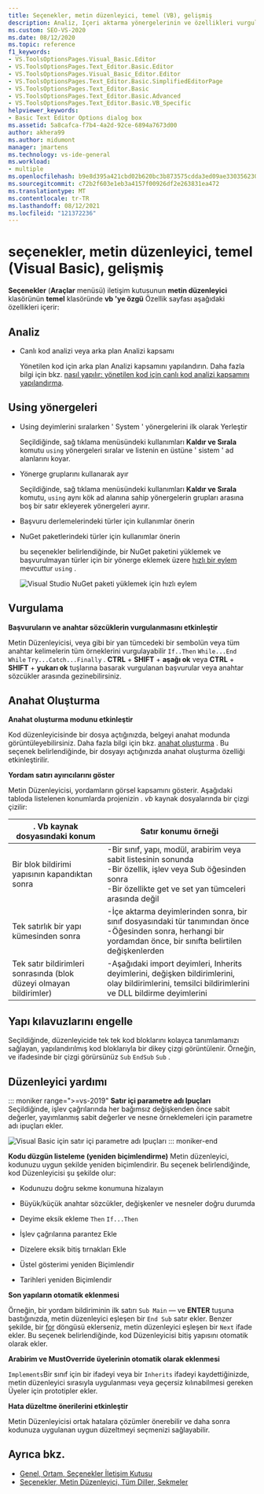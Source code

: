 ```yaml
---
title: Seçenekler, metin düzenleyici, temel (VB), gelişmiş
description: Analiz, Içeri aktarma yönergelerinin ve özellikleri vurgulamanın varsayılan ayarlarını değiştirmek için temel bölümdeki gelişmiş sayfasını nasıl kullanacağınızı öğrenin.
ms.custom: SEO-VS-2020
ms.date: 08/12/2020
ms.topic: reference
f1_keywords:
- VS.ToolsOptionsPages.Visual_Basic.Editor
- VS.ToolsOptionsPages.Text_Editor.Basic.Editor
- VS.ToolsOptionsPages.Visual_Basic_Editor.Editor
- VS.ToolsOptionsPages.Text_Editor.Basic.SimplifiedEditorPage
- VS.ToolsOptionsPages.Text_Editor.Basic
- VS.ToolsOptionsPages.Text_Editor.Basic.Advanced
- VS.ToolsOptionsPages.Text_Editor.Basic.VB_Specific
helpviewer_keywords:
- Basic Text Editor Options dialog box
ms.assetid: 5a8cafca-f7b4-4a2d-92ce-6894a7673d00
author: akhera99
ms.author: midumont
manager: jmartens
ms.technology: vs-ide-general
ms.workload:
- multiple
ms.openlocfilehash: b9e8d395a421cbd02b620bc3b873575cdda3ed09ae330356230f2995c776cf35
ms.sourcegitcommit: c72b2f603e1eb3a4157f00926df2e263831ea472
ms.translationtype: MT
ms.contentlocale: tr-TR
ms.lasthandoff: 08/12/2021
ms.locfileid: "121372236"
---
```

# <a name="options-text-editor-basic-visual-basic-advanced"></a>seçenekler, metin düzenleyici, temel (Visual Basic), gelişmiş
**Seçenekler** (**Araçlar** menüsü) iletişim kutusunun **metin düzenleyici** klasörünün **temel** klasöründe **vb 'ye özgü** Özellik sayfası aşağıdaki özellikleri içerir:

## <a name="analysis"></a>Analiz

- Canlı kod analizi veya arka plan Analizi kapsamı

   Yönetilen kod için arka plan Analizi kapsamını yapılandırın. Daha fazla bilgi için bkz. [nasıl yapılır: yönetilen kod için canlı kod analizi kapsamını yapılandırma](../../code-quality/configure-live-code-analysis-scope-managed-code.md).

## <a name="using-directives"></a>Using yönergeleri

- Using deyimlerini sıralarken ' System ' yönergelerini ilk olarak Yerleştir

   Seçildiğinde, sağ tıklama menüsündeki kullanımları **Kaldır ve Sırala** komutu `using` yönergeleri sıralar ve listenin en üstüne ' sistem ' ad alanlarını koyar.

- Yönerge gruplarını kullanarak ayır

   Seçildiğinde, sağ tıklama menüsündeki kullanımları **Kaldır ve Sırala** komutu, `using` aynı kök ad alanına sahip yönergelerin grupları arasına boş bir satır ekleyerek yönergeleri ayırır.

- Başvuru derlemelerindeki türler için kullanımlar önerin
- NuGet paketlerindeki türler için kullanımlar önerin

   bu seçenekler belirlendiğinde, bir NuGet paketini yüklemek ve başvurulmayan türler için bir yönerge eklemek üzere [hızlı bir eylem](../quick-actions.md) mevcuttur `using` .

   ![Visual Studio NuGet paketi yüklemek için hızlı eylem](media/nuget-lightbulb.png)

## <a name="highlighting"></a>Vurgulama

 **Başvuruların ve anahtar sözcüklerin vurgulanmasını etkinleştir**

Metin Düzenleyicisi, veya gibi bir yan tümcedeki bir sembolün veya tüm anahtar kelimelerin tüm örneklerini vurgulayabilir `If..Then` `While...End While` `Try...Catch...Finally` . **CTRL**  +  **SHIFT**  +  **aşağı ok** veya **CTRL**  +  **SHIFT**  +  **yukarı ok** tuşlarına basarak vurgulanan başvurular veya anahtar sözcükler arasında gezinebilirsiniz.

## <a name="outlining"></a>Anahat Oluşturma

**Anahat oluşturma modunu etkinleştir**

Kod düzenleyicisinde bir dosya açtığınızda, belgeyi anahat modunda görüntüleyebilirsiniz. Daha fazla bilgi için bkz. [anahat oluşturma](../../ide/outlining.md) . Bu seçenek belirlendiğinde, bir dosyayı açtığınızda anahat oluşturma özelliği etkinleştirilir.

**Yordam satırı ayırıcılarını göster**

Metin Düzenleyicisi, yordamların görsel kapsamını gösterir. Aşağıdaki tabloda listelenen konumlarda projenizin *. vb* kaynak dosyalarında bir çizgi çizilir:

|. Vb kaynak dosyasındaki konum|Satır konumu örneği|
|---------------------------------|------------------------------|
|Bir blok bildirimi yapısının kapandıktan sonra|-Bir sınıf, yapı, modül, arabirim veya sabit listesinin sonunda<br />-Bir özellik, işlev veya Sub öğesinden sonra<br />-Bir özellikte get ve set yan tümceleri arasında değil|
|Tek satırlık bir yapı kümesinden sonra|-İçe aktarma deyimlerinden sonra, bir sınıf dosyasındaki tür tanımından önce<br />-Öğesinden sonra, herhangi bir yordamdan önce, bir sınıfta belirtilen değişkenlerden|
|Tek satır bildirimleri sonrasında (blok düzeyi olmayan bildirimler)|-Aşağıdaki import deyimleri, Inherits deyimlerini, değişken bildirimlerini, olay bildirimlerini, temsilci bildirimlerini ve DLL bildirme deyimlerini|

## <a name="block-structure-guides"></a>Yapı kılavuzlarını engelle

Seçildiğinde, düzenleyicide tek tek kod bloklarını kolayca tanımlamanızı sağlayan, yapılandırılmış kod bloklarıyla bir dikey çizgi görüntülenir. Örneğin, ve ifadesinde bir çizgi görürsünüz `Sub` `EndSub` `Sub` .

## <a name="editor-help"></a>Düzenleyici yardımı

::: moniker range=">=vs-2019"
**Satır içi parametre adı Ipuçları**    
Seçildiğinde, işlev çağrılarında her bağımsız değişkenden önce sabit değerler, yayımlanmış sabit değerler ve nesne örneklemeleri için parametre adı ipuçları ekler.  

![Visual Basic için satır içi parametre adı Ipuçları](media/inline-parameter-name-hints-visualbasic.png)
::: moniker-end

**Kodu düzgün listeleme (yeniden biçimlendirme)** Metin düzenleyici, kodunuzu uygun şekilde yeniden biçimlendirir. Bu seçenek belirlendiğinde, kod Düzenleyicisi şu şekilde olur:

- Kodunuzu doğru sekme konumuna hizalayın

- Büyük/küçük anahtar sözcükler, değişkenler ve nesneler doğru durumda

- Deyime eksik ekleme `Then` `If...Then`

- İşlev çağrılarına parantez Ekle

- Dizelere eksik bitiş tırnakları Ekle

- Üstel gösterimi yeniden Biçimlendir

- Tarihleri yeniden Biçimlendir

**Son yapıların otomatik eklenmesi**

Örneğin, bir yordam bildiriminin ilk satırı `Sub Main` — ve **ENTER** tuşuna bastığınızda, metin düzenleyici eşleşen bir `End Sub` satır ekler. Benzer şekilde, bir [for](/dotnet/visual-basic/language-reference/statements/for-next-statement) döngüsü eklerseniz, metin düzenleyici eşleşen bir `Next` ifade ekler. Bu seçenek belirlendiğinde, kod Düzenleyicisi bitiş yapısını otomatik olarak ekler.

**Arabirim ve MustOverride üyelerinin otomatik olarak eklenmesi**

`Implements`Bir sınıf için bir ifadeyi veya bir `Inherits` ifadeyi kaydettiğinizde, metin düzenleyici sırasıyla uygulanması veya geçersiz kılınabilmesi gereken Üyeler için prototipler ekler.

**Hata düzeltme önerilerini etkinleştir**

Metin Düzenleyicisi ortak hatalara çözümler önerebilir ve daha sonra kodunuza uygulanan uygun düzeltmeyi seçmenizi sağlayabilir.

## <a name="see-also"></a>Ayrıca bkz.

- [Genel, Ortam, Seçenekler İletişim Kutusu](../../ide/reference/general-environment-options-dialog-box.md)
- [Seçenekler, Metin Düzenleyici, Tüm Diller, Sekmeler](../../ide/reference/options-text-editor-all-languages-tabs.md)
